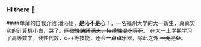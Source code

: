 ### Hi there 👋
####单薄的自我介绍
潘沁怡，**是沁不是心！**，一名福州大学的大一新生，真真实实的计算机小白，哭了。~~间歇性踌躇满志，持续性混吃等死~~。
在大一上学期学习了高等数学，线性代数，c++等技能，还会**一点点**乐器，除此之外,~~一无是处~~。
<!--
**keep-real2002/keep-real2002** is a ✨ _special_ ✨ repository because its `README.md` (this file) appears on your GitHub profile.

